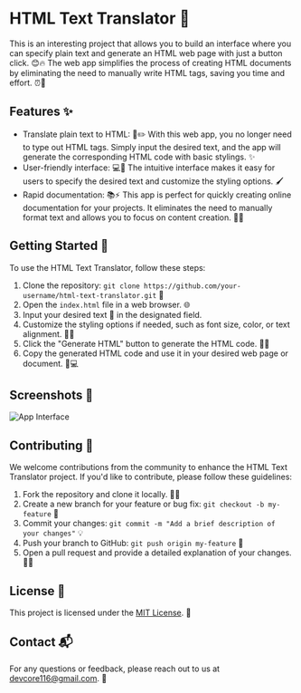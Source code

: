 # HTML Text Translator 🚀

This is an interesting project that allows you to build an interface where you can specify plain text and generate an HTML web page with just a button click. 😊🔥 The web app simplifies the process of creating HTML documents by eliminating the need to manually write HTML tags, saving you time and effort. ⏰💪

## Features ✨

- Translate plain text to HTML: 📝✏️ With this web app, you no longer need to type out HTML tags. Simply input the desired text, and the app will generate the corresponding HTML code with basic stylings. ✨
- User-friendly interface: 💻🎨 The intuitive interface makes it easy for users to specify the desired text and customize the styling options. 🖌️
- Rapid documentation: 📚⚡ This app is perfect for quickly creating online documentation for your projects. It eliminates the need to manually format text and allows you to focus on content creation. 🚀💡

## Getting Started 🌟

To use the HTML Text Translator, follow these steps:

1. Clone the repository: `git clone https://github.com/your-username/html-text-translator.git` 🐙
2. Open the `index.html` file in a web browser. 🌐
3. Input your desired text 📝 in the designated field.
4. Customize the styling options if needed, such as font size, color, or text alignment. 🎨🔧
5. Click the "Generate HTML" button to generate the HTML code. 🚀✨
6. Copy the generated HTML code and use it in your desired web page or document. 📄💻

## Screenshots 📸

![App Interface](https://miro.medium.com/v2/resize:fit:500/0*Pp4tLjfUgAxACTbu.png)

## Contributing 🤝

We welcome contributions from the community to enhance the HTML Text Translator project. If you'd like to contribute, please follow these guidelines:

1. Fork the repository and clone it locally. 🍴🔧
2. Create a new branch for your feature or bug fix: `git checkout -b my-feature` 🌿
3. Commit your changes: `git commit -m "Add a brief description of your changes"` 💡
4. Push your branch to GitHub: `git push origin my-feature` 🚀
5. Open a pull request and provide a detailed explanation of your changes. 📩🎉

## License 📄

This project is licensed under the [MIT License](https://opensource.org/licenses/MIT). 📜

## Contact 📬

For any questions or feedback, please reach out to us at [devcore116@gmail.com](mailto:devcore116@gmail.com). 💬
